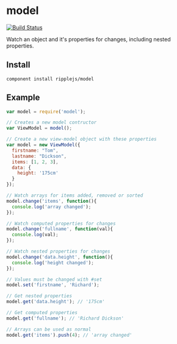 # model

[![Build Status](https://travis-ci.org/ripplejs/model.png?branch=master)](https://travis-ci.org/ripplejs/model)

Watch an object and it's properties for changes, including nested properties.

## Install

```
component install ripplejs/model
```

## Example

```js
var model = require('model');

// Creates a new model contructor
var ViewModel = model();

// Create a new view-model object with these properties
var model = new ViewModel({
  firstname: "Tom",
  lastname: "Dickson",
  items: [1, 2, 3],
  data: {
    height: '175cm'
  }
});

// Watch arrays for items added, removed or sorted
model.change('items', function(){
  console.log('array changed');
});

// Watch computed properties for changes
model.change('fullname', function(val){
  console.log(val);
});

// Watch nested properties for changes
model.change('data.height', function(){
  console.log('height changed');
});

// Values must be changed with #set
model.set('firstname', 'Richard');

// Get nested properties
model.get('data.height'); // '175cm'

// Get computed properties
model.get('fullname'); // 'Richard Dickson'

// Arrays can be used as normal
model.get('items').push(4); // 'array changed'
```

